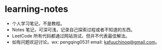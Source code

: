 # learning-notes
* 个人学习笔记，不是教程。
* Notes 笔记，可深可浅，记录自己探索过程或者不知道的东西。
* LeetCode 所有代码都通过网站测试，但并不代表最佳解法。
* 如有问题欢迎讨论。wx: pengqing0531 email: kafuuchinoq@gmail.com。